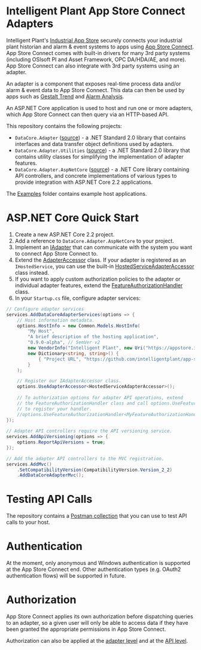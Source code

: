 # Intelligent Plant App Store Connect Adapters

Intelligent Plant's [Industrial App Store](https://appstore.intelligentplant.com) securely connects your industrial plant historian and alarm & event systems to apps using [App Store Connect](https://appstore.intelligentplant.com/Welcome/AppProfile?appId=a73c453df5f447a6aa8a08d2019037a5). App Store Connect comes with built-in drivers for many 3rd party systems (including OSIsoft PI and Asset Framework, OPC DA/HDA/AE, and more). App Store Connect can also integrate with 3rd party systems using an adapter.

An adapter is a component that exposes real-time process data and/or alarm & event data to App Store Connect. This data can then be used by apps such as [Gestalt Trend](https://appstore.intelligentplant.com/Home/AppProfile?appId=3fbd54df59964243aa9cf4b3f04823f6) and [Alarm Analysis](https://appstore.intelligentplant.com/Home/AppProfile?appId=d2322b59ff334c97b49760e40000d28e).

An ASP.NET Core application is used to host and run one or more adapters, which App Store Connect can then query via an HTTP-based API.

This repository contains the following projects:

* `DataCore.Adapter` ([source](/src/DataCore.Adapter)) - a .NET Standard 2.0 library that contains interfaces and data transfer object definitions used by adapters.
* `DataCore.Adapter.Utilities` ([source](/src/DataCore.Adapter.Utilities)) - a .NET Standard 2.0 library that contains utility classes for simplifying the implementation of adapter features.
* `DataCore.Adapter.AspNetCore` ([source](/src/DataCore.Adapter.AspNetCore)) - a .NET Core library containing API controllers, and concrete implementations of various types to provide integration with ASP.NET Core 2.2 applications.

The [Examples](/src/Examples) folder contains example host applications.


# ASP.NET Core Quick Start

1. Create a new ASP.NET Core 2.2 project.
2. Add a reference to `DataCore.Adapter.AspNetCore` to your project.
3. Implement an [IAdapter](/src/DataCore.Adapter/IAdapter.cs) that can communicate with the system you want to connect App Store Connect to.
4. Extend the [AdapterAccessor](/src/DataCore.Adapter.AspNetCore/AdapterAccessor.cs) class. If your adapter is registered as an `IHostedService`, you can use the built-in [HostedServiceAdapterAccessor](/src/DataCore.Adapter.AspNetCore/HostedServiceAdapterAccessor.cs) class instead.
5. If you want to apply custom authorization policies to the adapter or individual adapter features, extend the [FeatureAuthorizationHandler](/src/DataCore.Adapter.AspNetCore/Authorization/FeatureAuthorizationHandler.cs) class.
6. In your `Startup.cs` file, configure adapter services:

```csharp
// Configure adapter services
services.AddDataCoreAdapterServices(options => {
    // Host information metadata.
    options.HostInfo = new Common.Models.HostInfo(
        "My Host",
        "A brief description of the hosting application",
        "0.9.0-alpha", // SemVer v2
        new VendorInfo("Intelligent Plant", new Uri("https://appstore.intelligentplant.com")),
        new Dictionary<string, string>() {
            { "Project URL", "https://github.com/intelligentplant/app-store-connect-adapters" }
        }
    );

    // Register our IAdapterAccessor class.
    options.UseAdapterAccessor<HostedServiceAdapterAccessor>();
            
    // To authorization options for adapter API operations, extend 
    // the FeatureAuthorizationHandler class and call options.UseFeatureAuthorizationHandler
    // to register your handler.
    //options.UseFeatureAuthorizationHandler<MyFeatureAuthorizationHandler>();
});
	
// Adapter API controllers require the API versioning service.
services.AddApiVersioning(options => {
    options.ReportApiVersions = true;
});

// Add the adapter API controllers to the MVC registration.
services.AddMvc()
    .SetCompatibilityVersion(CompatibilityVersion.Version_2_2)
    .AddDataCoreAdapterMvc();
```


# Testing API Calls

The repository contains a [Postman collection](/postman_collection.json) that you can use to test API calls to your host.


# Authentication

At the moment, only anonymous and Windows authentication is supported at the App Store Connect end. Other authentication types (e.g. OAuth2 authentication flows) will be supported in future.


# Authorization

App Store Connect applies its own authorization before dispatching queries to an adapter, so a given user will only be able to access data if they have been granted the appropriate permissions in App Store Connect.

Authorization can also be applied at the [adapter level](./src/DataCore.Adapter) and at the [API level](./src/DataCore.Adapter.AspNetCore).
